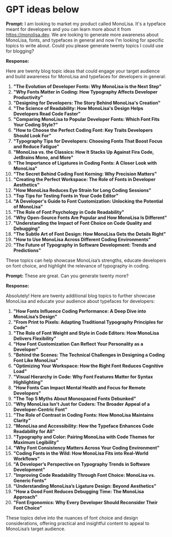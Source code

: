# GPT ideas below

**Prompt:** I am looking to market my product called MonoLisa. It's a typeface meant for developers and you can learn more about it from https://monolisa.dev. We are looking to generate more awareness about MonoLisa, fonts, and typefaces in general and now I'm looking for specific topics to write about. Could you please generate twenty topics I could use for blogging?

**Response:**

Here are twenty blog topic ideas that could engage your target audience and build awareness for MonoLisa and typefaces for developers in general:

1. **"The Evolution of Developer Fonts: Why MonoLisa is the Next Step"**
2. **"Why Fonts Matter in Coding: How Typography Affects Developer Productivity"**
3. **"Designing for Developers: The Story Behind MonoLisa's Creation"**
4. **"The Science of Readability: How MonoLisa's Design Helps Developers Read Code Faster"**
5. **"Comparing MonoLisa to Popular Developer Fonts: Which Font Fits Your Coding Style?"**
6. **"How to Choose the Perfect Coding Font: Key Traits Developers Should Look For"**
7. **"Typography Tips for Developers: Choosing Fonts That Boost Focus and Reduce Fatigue"**
8. **"MonoLisa vs. the Classics: How It Stacks Up Against Fira Code, JetBrains Mono, and More"**
9. **"The Importance of Ligatures in Coding Fonts: A Closer Look with MonoLisa"**
10. **"The Secret Behind Coding Font Kerning: Why Precision Matters"**
11. **"Creating the Perfect Workspace: The Role of Fonts in Developer Aesthetics"**
12. **"How MonoLisa Reduces Eye Strain for Long Coding Sessions"**
13. **"Top Tips for Testing Fonts in Your Code Editor"**
14. **"A Developer's Guide to Font Customization: Unlocking the Potential of MonoLisa"**
15. **"The Role of Font Psychology in Code Readability"**
16. **"Why Open-Source Fonts Are Popular and How MonoLisa Is Different"**
17. **"Understanding the Impact of Font Choice on Code Quality and Debugging"**
18. **"The Subtle Art of Font Design: How MonoLisa Gets the Details Right"**
19. **"How to Use MonoLisa Across Different Coding Environments"**
20. **"The Future of Typography in Software Development: Trends and Predictions"**

These topics can help showcase MonoLisa’s strengths, educate developers on font choice, and highlight the relevance of typography in coding.

**Prompt:** These are great. Can you generate twenty more?

**Response:**

Absolutely! Here are twenty additional blog topics to further showcase MonoLisa and educate your audience about typefaces for developers:

1. **"How Fonts Influence Coding Performance: A Deep Dive into MonoLisa’s Design"**
2. **"From Print to Pixels: Adapting Traditional Typography Principles for Code"**
3. **"The Role of Font Weight and Style in Code Editors: How MonoLisa Delivers Flexibility"**
4. **"How Font Customization Can Reflect Your Personality as a Developer"**
5. **"Behind the Scenes: The Technical Challenges in Designing a Coding Font Like MonoLisa"**
6. **"Optimizing Your Workspace: How the Right Font Reduces Cognitive Load"**
7. **"Visual Hierarchy in Code: Why Font Features Matter for Syntax Highlighting"**
8. **"How Fonts Can Impact Mental Health and Focus for Remote Developers"**
9. **"The Top 5 Myths About Monospaced Fonts Debunked"**
10. **"Why MonoLisa Isn't Just for Coders: The Broader Appeal of a Developer-Centric Font"**
11. **"The Role of Contrast in Coding Fonts: How MonoLisa Maintains Clarity"**
12. **"MonoLisa and Accessibility: How the Typeface Enhances Code Readability for All"**
13. **"Typography and Color: Pairing MonoLisa with Code Themes for Maximum Legibility"**
14. **"Why Font Consistency Matters Across Your Coding Environment"**
15. **"Coding Fonts in the Wild: How MonoLisa Fits into Real-World Workflows"**
16. **"A Developer’s Perspective on Typography Trends in Software Development"**
17. **"Improving Code Readability Through Font Choice: MonoLisa vs. Generic Fonts"**
18. **"Understanding MonoLisa’s Ligature Design: Beyond Aesthetics"**
19. **"How a Good Font Reduces Debugging Time: The MonoLisa Approach"**
20. **"Font Ergonomics: Why Every Developer Should Reconsider Their Font Choice"**

These topics delve into the nuances of font choice and design considerations, offering practical and insightful content to appeal to MonoLisa’s target audience.
